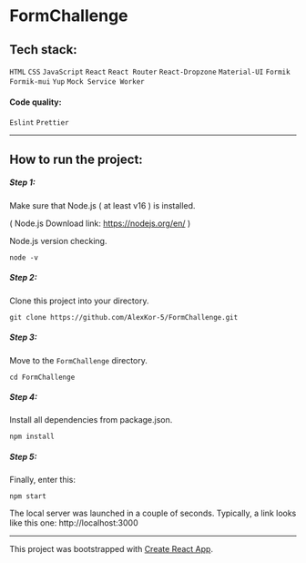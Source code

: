 # FormChallenge

## Tech stack:
`HTML` `CSS` `JavaScript` `React` `React Router` `React-Dropzone` `Material-UI` `Formik` `Formik-mui` `Yup` `Mock Service Worker`
#### Code quality:
`Eslint` `Prettier`

---
## How to run the project:
##### Step 1:
Make sure that Node.js ( at least v16 ) is installed.

( Node.js Download link: https://nodejs.org/en/ )

Node.js version checking.
  ```properties
  node -v
  ```
##### Step 2:
Clone this project into your directory.
  ```properties
  git clone https://github.com/AlexKor-5/FormChallenge.git
  ```
##### Step 3:
Move to the `FormChallenge` directory.
  ```properties
  cd FormChallenge
  ```
##### Step 4:
Install all dependencies from package.json.
  ```properties
  npm install
  ```
##### Step 5:
Finally, enter this:
  ```properties
  npm start
  ```

The local server was launched in a couple of seconds. Typically, a link looks like this one: http://localhost:3000 

---
This project was bootstrapped with [Create React App](https://github.com/facebook/create-react-app).

